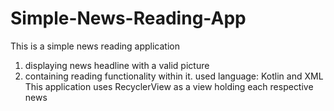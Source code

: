 # Simple-News-Reading-App
This is a simple news reading application 
1) displaying news headline with a valid picture 
2) containing reading functionality within it.
used language: Kotlin and XML
This application uses RecyclerView as a view holding each respective news
